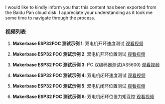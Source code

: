 I would like to kindly inform you that this content has been exported from the Baidu Pan cloud disk. I appreciate your understanding as it took me some time to navigate through the process.

### 视频列表

1. **Makerbase ESP32FOC 测试示例 1**: 双电机开环速度测试
   [观看视频](https://www.bilibili.com/video/BV1Az4y1Y7US/?spm_id_from=333.999.0.0&vd_source=51d66a54e10753d8625cb1d8ac9d27c7)

2. **Makerbase ESP32 FOC 测试示例 2**: 双电机开环位置测试
   [观看视频](https://www.bilibili.com/video/BV1Ec411T77J/?spm_id_from=333.999.0.0&vd_source=51d66a54e10753d8625cb1d8ac9d27c7)

3. **Makerbase ESP32 FOC 测试示例 3**: I²C 双编码器测试(AS5600)
   [观看视频](https://www.bilibili.com/video/BV1HV4y1d7kq/?spm_id_from=333.999.0.0&vd_source=51d66a54e10753d8625cb1d8ac9d27c7)

4. **Makerbase ESP32 FOC 测试示例 4**: 双电机闭环速度测试
   [观看视频](https://www.bilibili.com/video/BV1Zz4y1Y75u/?spm_id_from=333.999.0.0&vd_source=51d66a54e10753d8625cb1d8ac9d27c7)

5. **Makerbase ESP32 FOC 测试示例 5**: 双电机闭环位置测试
   [观看视频](https://www.bilibili.com/video/BV1no4y1c799/?spm_id_from=333.999.0.0&vd_source=51d66a54e10753d8625cb1d8ac9d27c7)

6. **MakerBase ESP32 FOC 测试示例 6**: 双电机闭环位置力矩互控
   [观看视频](https://www.bilibili.com/video/BV1Ss4y1u7Sf/?spm_id_from=333.999.0.0&vd_source=51d66a54e10753d8625cb1d8ac9d27c7)
